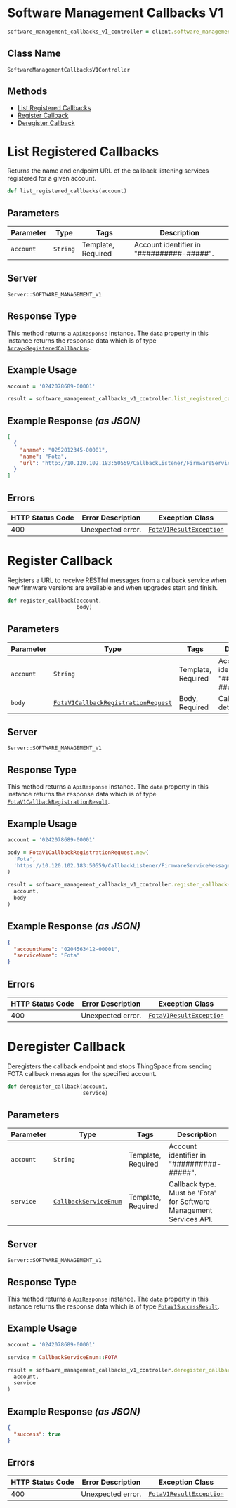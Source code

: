 # Software Management Callbacks V1

```ruby
software_management_callbacks_v1_controller = client.software_management_callbacks_v1
```

## Class Name

`SoftwareManagementCallbacksV1Controller`

## Methods

* [List Registered Callbacks](../../doc/controllers/software-management-callbacks-v1.md#list-registered-callbacks)
* [Register Callback](../../doc/controllers/software-management-callbacks-v1.md#register-callback)
* [Deregister Callback](../../doc/controllers/software-management-callbacks-v1.md#deregister-callback)


# List Registered Callbacks

Returns the name and endpoint URL of the callback listening services registered for a given account.

```ruby
def list_registered_callbacks(account)
```

## Parameters

| Parameter | Type | Tags | Description |
|  --- | --- | --- | --- |
| `account` | `String` | Template, Required | Account identifier in "##########-#####". |

## Server

`Server::SOFTWARE_MANAGEMENT_V1`

## Response Type

This method returns a `ApiResponse` instance. The `data` property in this instance returns the response data which is of type [`Array<RegisteredCallbacks>`](../../doc/models/registered-callbacks.md).

## Example Usage

```ruby
account = '0242078689-00001'

result = software_management_callbacks_v1_controller.list_registered_callbacks(account)
```

## Example Response *(as JSON)*

```json
[
  {
    "aname": "0252012345-00001",
    "name": "Fota",
    "url": "http://10.120.102.183:50559/CallbackListener/FirmwareServiceMessages.asmx"
  }
]
```

## Errors

| HTTP Status Code | Error Description | Exception Class |
|  --- | --- | --- |
| 400 | Unexpected error. | [`FotaV1ResultException`](../../doc/models/fota-v1-result-exception.md) |


# Register Callback

Registers a URL to receive RESTful messages from a callback service when new firmware versions are available and when upgrades start and finish.

```ruby
def register_callback(account,
                      body)
```

## Parameters

| Parameter | Type | Tags | Description |
|  --- | --- | --- | --- |
| `account` | `String` | Template, Required | Account identifier in "##########-#####". |
| `body` | [`FotaV1CallbackRegistrationRequest`](../../doc/models/fota-v1-callback-registration-request.md) | Body, Required | Callback details. |

## Server

`Server::SOFTWARE_MANAGEMENT_V1`

## Response Type

This method returns a `ApiResponse` instance. The `data` property in this instance returns the response data which is of type [`FotaV1CallbackRegistrationResult`](../../doc/models/fota-v1-callback-registration-result.md).

## Example Usage

```ruby
account = '0242078689-00001'

body = FotaV1CallbackRegistrationRequest.new(
  'Fota',
  'https://10.120.102.183:50559/CallbackListener/FirmwareServiceMessages.asmx'
)

result = software_management_callbacks_v1_controller.register_callback(
  account,
  body
)
```

## Example Response *(as JSON)*

```json
{
  "accountName": "0204563412-00001",
  "serviceName": "Fota"
}
```

## Errors

| HTTP Status Code | Error Description | Exception Class |
|  --- | --- | --- |
| 400 | Unexpected error. | [`FotaV1ResultException`](../../doc/models/fota-v1-result-exception.md) |


# Deregister Callback

Deregisters the callback endpoint and stops ThingSpace from sending FOTA callback messages for the specified account.

```ruby
def deregister_callback(account,
                        service)
```

## Parameters

| Parameter | Type | Tags | Description |
|  --- | --- | --- | --- |
| `account` | `String` | Template, Required | Account identifier in "##########-#####". |
| `service` | [`CallbackServiceEnum`](../../doc/models/callback-service-enum.md) | Template, Required | Callback type. Must be 'Fota' for Software Management Services API. |

## Server

`Server::SOFTWARE_MANAGEMENT_V1`

## Response Type

This method returns a `ApiResponse` instance. The `data` property in this instance returns the response data which is of type [`FotaV1SuccessResult`](../../doc/models/fota-v1-success-result.md).

## Example Usage

```ruby
account = '0242078689-00001'

service = CallbackServiceEnum::FOTA

result = software_management_callbacks_v1_controller.deregister_callback(
  account,
  service
)
```

## Example Response *(as JSON)*

```json
{
  "success": true
}
```

## Errors

| HTTP Status Code | Error Description | Exception Class |
|  --- | --- | --- |
| 400 | Unexpected error. | [`FotaV1ResultException`](../../doc/models/fota-v1-result-exception.md) |

